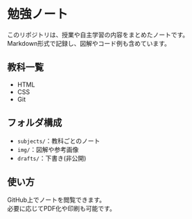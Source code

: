 # 勉強ノート
このリポジトリは、授業や自主学習の内容をまとめたノートです。  
Markdown形式で記録し、図解やコード例も含めています。

## 教科一覧
- HTML
- CSS
- Git

## フォルダ構成
- `subjects/`：教科ごとのノート
- `img/`：図解や参考画像
- `drafts/`：下書き(非公開)

## 使い方
GitHub上でノートを閲覧できます。  
必要に応じてPDF化や印刷も可能です。